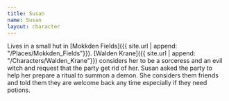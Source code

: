 ```yaml
---
title: Susan
name: Susan
layout: character
---
```


Lives in a small hut in [Mokkden Fields]({{ site.url | append: "/Places/Mokkden_Fields"}}). [Walden Krane]({{ site.url | append: "/Characters/Walden_Krane"}}) considers her to be a sorceress and an evil witch and request that the party get rid of her. Susan asked the party to help her prepare a ritual to summon a demon. She considers them friends and told them they are welcome back any time especially if they need potions.
